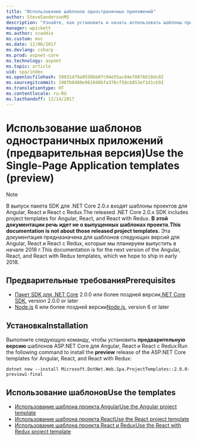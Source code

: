 ```yaml
---
title: "Использование шаблонов одностраничных приложений"
author: SteveSandersonMS
description: "Узнайте, как установить и начать использовать шаблоны проектов одностраничных приложений ASP.NET Core (предварительная версия)."
manager: wpickett
ms.author: scaddie
ms.custom: mvc
ms.date: 12/06/2017
ms.devlang: csharp
ms.prod: aspnet-core
ms.technology: aspnet
ms.topic: article
uid: spa/index
ms.openlocfilehash: 59031d79a9558bb8fc94e55ac04e70876618dc02
ms.sourcegitcommit: 198fb0488e961048bfa376cf58cb853ef1d1cb91
ms.translationtype: HT
ms.contentlocale: ru-RU
ms.lasthandoff: 12/14/2017
---
```

# <a name="use-the-single-page-application-templates-preview"></a><span data-ttu-id="5da05-103">Использование шаблонов одностраничных приложений (предварительная версия)</span><span class="sxs-lookup"><span data-stu-id="5da05-103">Use the Single-Page Application templates (preview)</span></span>

> [!NOTE]
> <span data-ttu-id="5da05-104">В выпуск пакета SDK для .NET Core 2.0.x входят шаблоны проектов для Angular, React и React с Redux.</span><span class="sxs-lookup"><span data-stu-id="5da05-104">The released .NET Core 2.0.x SDK includes project templates for Angular, React, and React with Redux.</span></span> <span data-ttu-id="5da05-105">**В этой документации речь идет не о выпущенных шаблонах проекта.**</span><span class="sxs-lookup"><span data-stu-id="5da05-105">**This documentation is not about those released project templates.**</span></span> <span data-ttu-id="5da05-106">Эта документация предназначена для шаблонов следующих версий для Angular, React и React с Redux, которые мы планируем выпустить в начале 2018 г.</span><span class="sxs-lookup"><span data-stu-id="5da05-106">This documentation is for the next version of the Angular, React, and React with Redux templates, which we hope to ship in early 2018.</span></span>

## <a name="prerequisites"></a><span data-ttu-id="5da05-107">Предварительные требования</span><span class="sxs-lookup"><span data-stu-id="5da05-107">Prerequisites</span></span>

* <span data-ttu-id="5da05-108">[Пакет SDK для .NET Core](https://www.microsoft.com/net/download) 2.0.0 или более поздней версии</span><span class="sxs-lookup"><span data-stu-id="5da05-108">[.NET Core SDK](https://www.microsoft.com/net/download), version 2.0.0 or later</span></span>
* <span data-ttu-id="5da05-109">[Node.js](https://nodejs.org) 6 или более поздней версии</span><span class="sxs-lookup"><span data-stu-id="5da05-109">[Node.js](https://nodejs.org), version 6 or later</span></span>

## <a name="installation"></a><span data-ttu-id="5da05-110">Установка</span><span class="sxs-lookup"><span data-stu-id="5da05-110">Installation</span></span>

<span data-ttu-id="5da05-111">Выполните следующую команду, чтобы установить **предварительную версию** шаблонов ASP.NET Core для Angular, React и React с Redux:</span><span class="sxs-lookup"><span data-stu-id="5da05-111">Run the following command to install the **preview** release of the ASP.NET Core templates for Angular, React, and React with Redux:</span></span>

```console
dotnet new --install Microsoft.DotNet.Web.Spa.ProjectTemplates::2.0.0-preview1-final
```

## <a name="use-the-templates"></a><span data-ttu-id="5da05-112">Использование шаблонов</span><span class="sxs-lookup"><span data-stu-id="5da05-112">Use the templates</span></span>

- [<span data-ttu-id="5da05-113">Использование шаблона проекта Angular</span><span class="sxs-lookup"><span data-stu-id="5da05-113">Use the Angular project template</span></span>](xref:spa/angular)
- [<span data-ttu-id="5da05-114">Использование шаблона проекта React</span><span class="sxs-lookup"><span data-stu-id="5da05-114">Use the React project template</span></span>](xref:spa/react)
- [<span data-ttu-id="5da05-115">Использование шаблона проекта React и Redux</span><span class="sxs-lookup"><span data-stu-id="5da05-115">Use the React with Redux project template</span></span>](xref:spa/react-with-redux)
